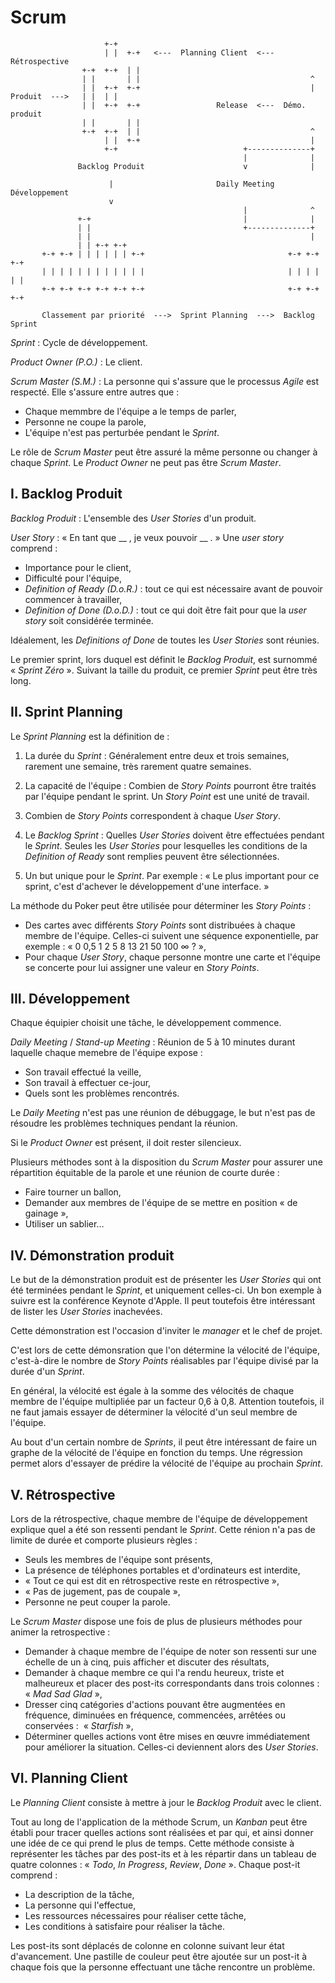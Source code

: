 Scrum
=====


                         +-+
                         | |  +-+   <---  Planning Client  <---  Rétrospective
                    +-+  +-+  | |
                    | |       | |                                      ^
                    | |  +-+  +-+                                      |
    Produit  --->   | |  | |
                    | |  +-+  +-+                 Release  <---  Démo. produit
                    | |       | |
                    +-+  +-+  | |                                      ^
                         | |  +-+                                      |
                         +-+                            +--------------+
                                                        |              |
                   Backlog Produit                      v              |

                          |                       Daily Meeting  Développement
                          v
                                                        |              ^
                   +-+                                  |              |
                   | |                                  +--------------+
                   | |                                                 |
                   | | +-+ +-+
           +-+ +-+ | | | | | | +-+                                +-+ +-+ +-+
           | | | | | | | | | | | |                                | | | | | |
           +-+ +-+ +-+ +-+ +-+ +-+                                +-+ +-+ +-+

           Classement par priorité  --->  Sprint Planning  --->  Backlog Sprint


_Sprint_ : Cycle de développement.

_Product Owner (P.O.)_ : Le client.

_Scrum Master (S.M.)_ : La personne qui s'assure que le processus _Agile_ est
respecté. Elle s'assure entre autres que :

  * Chaque memmbre de l'équipe a le temps de parler,
  * Personne ne coupe la parole,
  * L'équipe n'est pas perturbée pendant le _Sprint_.

Le rôle de _Scrum Master_ peut être assuré la même personne ou changer à chaque
_Sprint_. Le _Product Owner_ ne peut pas être _Scrum Master_.


I. Backlog Produit
------------------

_Backlog Produit_ : L'ensemble des _User Stories_ d'un produit.

_User Story_ : « En tant que __ , je veux pouvoir __ . » Une _user story_
comprend :

  * Importance pour le client,
  * Difficulté pour l'équipe,
  * _Definition of Ready (D.o.R.)_ : tout ce qui est nécessaire avant de pouvoir
  commencer à travailler,
  * _Definition of Done (D.o.D.)_ : tout ce qui doit être fait pour que la
  _user story_ soit considérée terminée.

Idéalement, les _Definitions of Done_ de toutes les _User Stories_ sont réunies.

Le premier sprint, lors duquel est définit le _Backlog Produit_, est surnommé
« _Sprint Zéro_ ». Suivant la taille du produit, ce premier _Sprint_ peut être
très long.


II. Sprint Planning
-------------------

Le _Sprint Planning_ est la définition de :

  1. La durée du _Sprint_ : Généralement entre deux et trois semaines, rarement
  une semaine, très rarement quatre semaines.

  2. La capacité de l'équipe : Combien de _Story Points_ pourront être traités
  par l'équipe pendant le sprint. Un _Story Point_ est une unité de travail.

  3. Combien de _Story Points_ correspondent à chaque _User Story_.

  4. Le _Backlog Sprint_ : Quelles _User Stories_ doivent être effectuées
  pendant le _Sprint_. Seules les _User Stories_ pour lesquelles les conditions
  de la _Definition of Ready_ sont remplies peuvent être sélectionnées.

  5. Un but unique pour le _Sprint_. Par exemple : « Le plus important pour ce
  sprint, c'est d'achever le développement d'une interface. »

La méthode du Poker peut être utilisée pour déterminer les _Story Points_ :

  * Des cartes avec différents _Story Points_ sont distribuées à chaque membre
  de l'équipe. Celles-ci suivent une séquence exponentielle, par exemple :
  « 0 0,5 1 2 5 8 13 21 50 100 ∞ ? »,
  * Pour chaque _User Story_, chaque personne montre une carte et l'équipe se
  concerte pour lui assigner une valeur en _Story Points_.


III. Développement
------------------

Chaque équipier choisit une tâche, le développement commence.

_Daily Meeting_ / _Stand-up Meeting_ : Réunion de 5 à 10 minutes durant
laquelle chaque memebre de l'équipe expose :

  * Son travail effectué la veille,
  * Son travail à effectuer ce-jour,
  * Quels sont les problèmes rencontrés.

Le _Daily Meeting_ n'est pas une réunion de débuggage, le but n'est pas de
résoudre les problèmes techniques pendant la réunion.

Si le _Product Owner_ est présent, il doit rester silencieux.

Plusieurs méthodes sont à la disposition du _Scrum Master_ pour assurer une
répartition équitable de la parole et une réunion de courte durée :

  * Faire tourner un ballon,
  * Demander aux membres de l'équipe de se mettre en position « de gainage »,
  * Utiliser un sablier…


IV. Démonstration produit
-------------------------

Le but de la démonstration produit est de présenter les _User Stories_ qui ont
été terminées pendant le _Sprint_, et uniquement celles-ci. Un bon exemple à
suivre est la conférence Keynote d'Apple. Il peut toutefois être intéressant de
lister les _User Stories_ inachevées.

Cette démonstration est l'occasion d'inviter le _manager_ et le chef de projet.

C'est lors de cette démonsration que l'on détermine la vélocité de l'équipe,
c'est-à-dire le nombre de _Story Points_ réalisables par l'équipe divisé par la
durée d'un _Sprint_.

En général, la vélocité est égale à la somme des vélocités de chaque membre de
l'équipe multipliée par un facteur 0,6 à 0,8. Attention toutefois, il ne faut
jamais essayer de déterminer la vélocité d'un seul membre de l'équipe.

Au bout d'un certain nombre de _Sprints_, il peut être intéressant de faire un
graphe de la vélocité de l'équipe en fonction du temps. Une régression permet
alors d'essayer de prédire la vélocité de l'équipe au prochain _Sprint_.


V. Rétrospective
----------------

Lors de la rétrospective, chaque membre de l'équipe de développement explique
quel a été son ressenti pendant le _Sprint_. Cette rénion n'a pas de limite de
durée et comporte plusieurs règles :

  * Seuls les membres de l'équipe sont présents,
  * La présence de téléphones portables et d'ordinateurs est interdite,
  * « Tout ce qui est dit en rétrospective reste en rétrospective »,
  * « Pas de jugement, pas de coupale »,
  * Personne ne peut couper la parole.

Le _Scrum Master_ dispose une fois de plus de plusieurs méthodes pour animer la
retrospective :

  * Demander à chaque membre de l'équipe de noter son ressenti sur une échelle
  de un à cinq, puis afficher et discuter des résultats,
  * Demander à chaque membre ce qui l'a rendu heureux, triste et malheureux et
  placer des post-its correspondants dans trois colonnes : « _Mad Sad Glad_ »,
  * Dresser cinq catégories d'actions pouvant être augmentées en fréquence,
  diminuées en fréquence, commencées, arrêtées ou conservées :  « _Starfish_ »,
  * Déterminer quelles actions vont être mises en œuvre immédiatement pour
  améliorer la situation. Celles-ci deviennent alors des _User Stories_.


VI. Planning Client
-------------------

Le _Planning Client_ consiste à mettre à jour le _Backlog Produit_ avec le
client.

Tout au long de l'application de la méthode Scrum, un _Kanban_ peut être établi
pour tracer quelles actions sont réalisées et par qui, et ainsi donner une idée
de ce qui prend le plus de temps. Cette méthode consiste à représenter les
tâches par des post-its et à les répartir dans un tableau de quatre colonnes :
« _Todo_, _In Progress_, _Review_, _Done_ ». Chaque post-it comprend :

  * La description de la tâche,
  * La personne qui l'effectue,
  * Les ressources nécessaires pour réaliser cette tâche,
  * Les conditions à satisfaire pour réaliser la tâche.

Les post-its sont déplacés de colonne en colonne suivant leur état d'avancement.
Une pastille de couleur peut être ajoutée sur un post-it à chaque fois que la
personne effectuant une tâche rencontre un problème.
